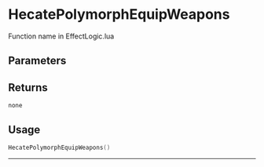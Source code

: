 # HecatePolymorphEquipWeapons
Function name in EffectLogic.lua
## Parameters

## Returns
`none`
## Usage
```lua
HecatePolymorphEquipWeapons()
```
---
